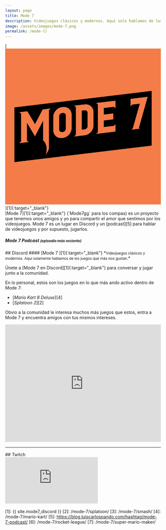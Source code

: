 ```yaml
---
layout: page
title: Mode 7
description: Videojuegos clásicos y modernos. Aquí solo hablamos de los juegos que más nos gustan. 🎮 🕹️
image: /assets/images/mode-7.png
permalink: /mode-7/
---
```


<div class="row">
<div class="col-12 col-sm-4 col-md-3 col-lg-2 text-center">
[<img class="img-fluid" src="/assets/images/mode-7-logo.jpg" alt="" />][1]{:target="_blank"}
</div>
<div class="col-12 col-sm-8 col-md-9 col-lg-10 my-auto">
[Mode 7][1]{:target="_blank"} (`Mode7gg` para los compas) es un proyecto que tenemos unos amigos y yo para compartir el amor que sentimos por los videojuegos. Mode 7 es un lugar en Discord y un [podcast][5] para hablar de videojuegos y por supuesto, jugarlos.
</div>
</div>

<div class="row">
<div class="col-12">
<div class="card text-center">
<div class="card-header">
<h5 class="card-title"><i class="fas fa-microphone-alt"></i> Mode 7 Podcast <small>(episodio más reciente)</small></h5>
</div>
<div class="card-body">
<h3 class="card-text">
<span id="mode-7-podcast-latest-episode"></span>
</h3>
</div>
<div class="card-footer text-muted">
<span id="mode-7-podcast-latest-episode-timestamp"></span>
</div>
</div>
</div>
</div>

<div class="row">
<div class="col-md-12 col-lg-6 my-auto">
## <i class="fab fa-discord"></i> Discord
#### [Mode 7 <i class="fas fa-external-link-alt" data-toggle="tooltip" data-placement="top" title="Abrir Mode 7 en Discord"></i>][1]{:target="_blank"}
*<small>Videojuegos clásicos y modernos. Aquí solamente hablamos de los juegos que más nos gustan.</small>*

Únete a [Mode 7 en Discord][1]{:target="_blank"} para conversar y jugar junto a la comunidad.

En lo personal, estos son los juegos en lo que más ando activo dentro de Mode 7:
- [*Mario Kart 8 Deluxe*][4]
- [*Splatoon 2*][2]

Obvio a la comunidad le interesa muchos más juegos que estos, entra a Mode 7 y encuentra amigos con tus mismos intereses.
</div>
<div class="col-md-12 col-lg-6 my-auto">
<iframe src="https://discordapp.com/widget?id=478777821087662092&theme=dark" width="100%" height="380" allowtransparency="true" frameborder="0"></iframe>
</div>
</div>

<hr>

<div class="row">
<div class="col-12">
## <i class="fab fa-twitch"></i> Twitch
<div class="embed-responsive embed-responsive-16by9 mb-5" style="margin-bottom: 0;">
<iframe
    src="https://player.twitch.tv/?channel=mode7gg&parent=luiscarlospando.com"
    frameborder="0"
    scrolling="no"
    allowfullscreen="true">
</iframe>
</div>
</div>

<script src="https://cdn.jsdelivr.net/npm/@widgetbot/crate@3" async defer>
  new Crate({
    server: '478777821087662092',
    channel: '478782494666129419',
    shard: 'https://e.widgetbot.io'
  })
</script>

[1]: {{ site.mode7_discord }}
[2]: /mode-7/splatoon/
[3]: /mode-7/smash/
[4]: /mode-7/mario-kart/
[5]: https://blog.luiscarlospando.com/hashtag/mode-7-podcast/
[6]: /mode-7/rocket-league/
[7]: /mode-7/super-mario-maker/
